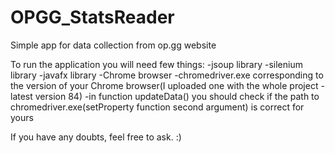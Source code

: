 # OPGG_StatsReader
Simple app for data collection from op.gg website

To run the application you will need few things:
-jsoup library
-silenium library
-javafx library
-Chrome browser
-chromedriver.exe corresponding to the version of your Chrome browser(I uploaded one with the whole project - latest version 84)
-in function updateData() you should check if the path to chromedriver.exe(setProperty function second argument) is correct for yours

If you have any doubts, feel free to ask. :)
